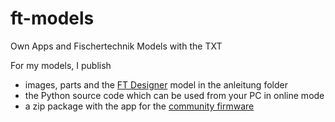 # ft-models
Own Apps and Fischertechnik Models with the TXT


For my models, I publish
- images, parts and the [FT Designer](http://www.3dprofi.de/de/) model in the anleitung folder
- the Python source code which can be used from your PC in online mode
- a zip package with the app for the [community firmware](https://cfw.ftcommunity.de/ftcommunity-TXT/de/)



